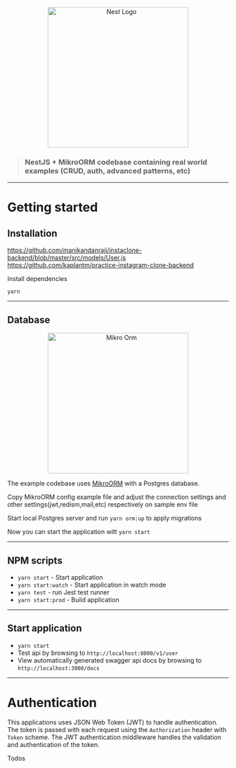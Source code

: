 <p align="center">
  <a href="http://nestjs.com/" target="blank"><img src="https://nestjs.com/img/logo_text.svg" width="320" alt="Nest Logo" /></a>
</p>

> ### NestJS + MikroORM codebase containing real world examples (CRUD, auth, advanced patterns, etc)

---

# Getting started

## Installation

https://github.com/manikandanraji/instaclone-backend/blob/master/src/models/User.js
https://github.com/kaplantm/practice-instagram-clone-backend

Install dependencies

    yarn

---

## Database

<p align="center">
  <a href="https://mikro-orm.io/" target="blank"><img src="https://raw.githubusercontent.com/mikro-orm/mikro-orm/master/docs/static/img/logo-readme.svg?sanitize=true" width="320" alt="Mikro Orm" /></a>
</p>

The example codebase uses [MikroORM](https://mikro-orm.io/) with a Postgres database.

Copy MikroORM config example file and adjust the connection settings and other settings(jwt,redism,mail,etc) respectively on sample env file

Start local Postgres server and run `yarn orm:up` to apply migrations

Now you can start the application witt `yarn start`

---

## NPM scripts

-   `yarn start` - Start application
-   `yarn start:watch` - Start application in watch mode
-   `yarn test` - run Jest test runner
-   `yarn start:prod` - Build application

---

## Start application

-   `yarn start`
-   Test api by browsing to `http://localhost:8000/v1/user`
-   View automatically generated swagger api docs by browsing to `http://localhost:3000/docs`

---

# Authentication

This applications uses JSON Web Token (JWT) to handle authentication. The token is passed with each request using the `Authorization` header with `Token` scheme. The JWT authentication middleware handles the validation and authentication of the token.

Todos
